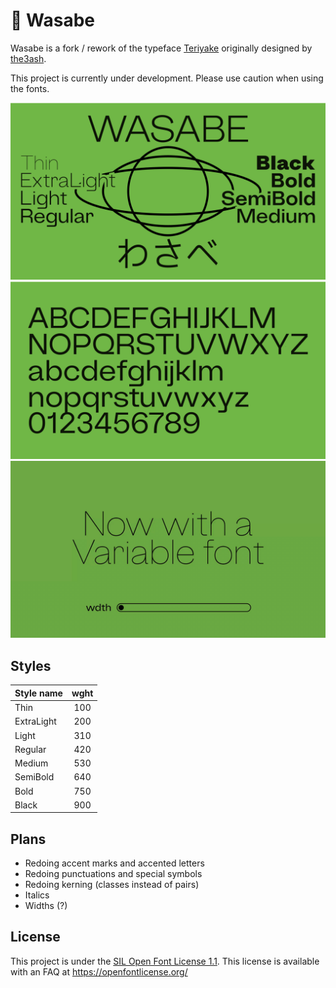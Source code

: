 # 💚 Wasabe

Wasabe is a fork / rework of the typeface [Teriyake](https://github.com/the3ash/teriyake) originally designed by [the3ash](https://github.com/the3ash).

This project is currently under development. Please use caution when using the fonts.

<img src="https://github.com/RandomMaerks/Wasabe/blob/main/documentation/wasabe-a1.png" />
<img src="https://github.com/RandomMaerks/Wasabe/blob/main/documentation/wasabe-a3.png" />
<img src="https://github.com/RandomMaerks/Wasabe/blob/main/documentation/wasabe-a4.gif" />

## Styles
| Style name | wght |
| --- | :---: |
| Thin | 100 |
| ExtraLight | 200 |
| Light | 310 |
| Regular | 420 |
| Medium | 530 |
| SemiBold | 640 |
| Bold | 750 |
| Black | 900 |

## Plans
- Redoing accent marks and accented letters
- Redoing punctuations and special symbols
- Redoing kerning (classes instead of pairs)
- Italics
- Widths (?)

## License

This project is under the [SIL Open Font License 1.1](https://github.com/RandomMaerks/Wasabe/blob/main/LICENSE.txt). This license is available with an FAQ at https://openfontlicense.org/

